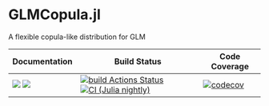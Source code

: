 # GLMCopula.jl
A flexible copula-like distribution for GLM

| **Documentation** | **Build Status** | **Code Coverage**  |
|-------------------|------------------|--------------------|
| [![](https://img.shields.io/badge/docs-latest-blue.svg)](https://sarah-ji.github.io/GLMCopula.jl/dev/) [![](https://img.shields.io/badge/docs-stable-blue.svg)](https://sarah-ji.github.io/GLMCopula.jl/stable/) | [![build Actions Status](https://github.com/sarah-ji/GLMCopula.jl/workflows/CI/badge.svg)](https://github.com/sarah-ji/GLMCopula.jl/actions) [![CI (Julia nightly)](https://github.com/sarah-ji/GLMCopula.jl/workflows/JuliaNightly/badge.svg)](https://github.com/sarah-ji/GLMCopula.jl/actions/workflows/JuliaNightly.yml) | [![codecov](https://codecov.io/gh/sarah-ji/GLMCopula.jl/branch/master/graph/badge.svg?token=YyPqiFpIM1)](https://codecov.io/gh/sarah-ji/GLMCopula.jl) |
